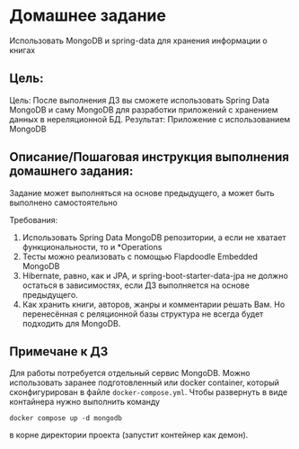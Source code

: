 # Домашнее задание

Использовать MongoDB и spring-data для хранения информации о книгах

## Цель:

Цель: После выполнения ДЗ вы сможете использовать Spring Data MongoDB и саму MongoDB для разработки приложений с хранением данных в нереляционной БД.
Результат: Приложение с использованием MongoDB

## Описание/Пошаговая инструкция выполнения домашнего задания:

Задание может выполняться на основе предыдущего, а может быть выполнено самостоятельно

Требования:

1. Использовать Spring Data MongoDB репозитории, а если не хватает функциональности, то и *Operations
2. Тесты можно реализовать с помощью Flapdoodle Embedded MongoDB
3. Hibernate, равно, как и JPA, и spring-boot-starter-data-jpa не должно остаться в зависимостях, если ДЗ выполняется на основе предыдущего.
4. Как хранить книги, авторов, жанры и комментарии решать Вам. Но перенесённая с реляционной базы структура не всегда будет подходить для MongoDB.


## Примечане к ДЗ

Для работы потребуется отдельный сервис MongoDB. Можно использовать заранее подготовленный или docker container, который сконфигурирован в файле `docker-compose.yml`.
Чтобы развернуть в виде контайнера нужно выполнить команду
```shell
docker compose up -d mongodb
```
в корне директории проекта (запустит контейнер как демон). 
